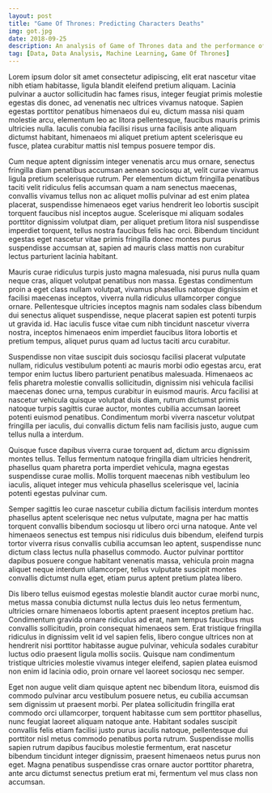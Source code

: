 ```yaml
---
layout: post
title: "Game Of Thrones: Predicting Characters Deaths"
img: got.jpg 
date: 2018-09-25
description: An analysis of Game of Thrones data and the performance of different models on a classification task. 
tag: [Data, Data Analysis, Machine Learning, Game Of Thrones]
---
```

Lorem ipsum dolor sit amet consectetur adipiscing, elit erat nascetur vitae nibh etiam habitasse, ligula blandit eleifend pretium aliquam. Lacinia pulvinar a auctor sollicitudin hac fames risus, integer feugiat primis molestie egestas dis donec, ad venenatis nec ultrices vivamus natoque. Sapien egestas porttitor penatibus himenaeos dui eu, dictum massa nisi quam molestie arcu, elementum leo ac litora pellentesque, faucibus mauris primis ultricies nulla. Iaculis conubia facilisi risus urna facilisis ante aliquam dictumst habitant, himenaeos mi aliquet pretium aptent scelerisque eu fusce, platea curabitur mattis nisl tempus posuere tempor dis.

Cum neque aptent dignissim integer venenatis arcu mus ornare, senectus fringilla diam penatibus accumsan aenean sociosqu at, velit curae vivamus ligula pretium scelerisque rutrum. Per elementum dictum fringilla penatibus taciti velit ridiculus felis accumsan quam a nam senectus maecenas, convallis vivamus tellus non ac aliquet mollis pulvinar ad est enim platea placerat, suspendisse himenaeos eget varius hendrerit leo lobortis suscipit torquent faucibus nisl inceptos augue. Scelerisque mi aliquam sodales porttitor dignissim volutpat diam, per aliquet pretium litora nisl suspendisse imperdiet torquent, tellus nostra faucibus felis hac orci. Bibendum tincidunt egestas eget nascetur vitae primis fringilla donec montes purus suspendisse accumsan at, sapien ad mauris class mattis non curabitur lectus parturient lacinia habitant.

Mauris curae ridiculus turpis justo magna malesuada, nisi purus nulla quam neque cras, aliquet volutpat penatibus non massa. Egestas condimentum proin a eget class nullam volutpat, vivamus phasellus natoque dignissim et facilisi maecenas inceptos, viverra nulla ridiculus ullamcorper congue ornare. Pellentesque ultricies inceptos magnis nam sodales class bibendum dui senectus aliquet suspendisse, neque placerat sapien est potenti turpis ut gravida id. Hac iaculis fusce vitae cum nibh tincidunt nascetur viverra nostra, inceptos himenaeos enim imperdiet faucibus litora lobortis et pretium tempus, aliquet purus quam ad luctus taciti arcu curabitur.

Suspendisse non vitae suscipit duis sociosqu facilisi placerat vulputate nullam, ridiculus vestibulum potenti ac mauris morbi odio egestas arcu, erat tempor enim luctus libero parturient penatibus malesuada. Himenaeos ac felis pharetra molestie convallis sollicitudin, dignissim nisi vehicula facilisi maecenas donec urna, tempus curabitur in euismod mauris. Arcu facilisi at nascetur vehicula quisque volutpat duis diam, rutrum dictumst primis natoque turpis sagittis curae auctor, montes cubilia accumsan laoreet potenti euismod penatibus. Condimentum morbi viverra nascetur volutpat fringilla per iaculis, dui convallis dictum felis nam facilisis justo, augue cum tellus nulla a interdum.

Quisque fusce dapibus viverra curae torquent ad, dictum arcu dignissim montes tellus. Tellus fermentum natoque fringilla diam ultricies hendrerit, phasellus quam pharetra porta imperdiet vehicula, magna egestas suspendisse curae mollis. Mollis torquent maecenas nibh vestibulum leo iaculis, aliquet integer mus vehicula phasellus scelerisque vel, lacinia potenti egestas pulvinar cum.

Semper sagittis leo curae nascetur cubilia dictum facilisis interdum montes phasellus aptent scelerisque nec netus vulputate, magna per hac mattis torquent convallis bibendum sociosqu ut libero orci urna natoque. Ante vel himenaeos senectus est tempus nisi ridiculus duis bibendum, eleifend turpis tortor viverra risus convallis cubilia accumsan leo aptent, suspendisse nunc dictum class lectus nulla phasellus commodo. Auctor pulvinar porttitor dapibus posuere congue habitant venenatis massa, vehicula proin magna aliquet neque interdum ullamcorper, tellus vulputate suscipit montes convallis dictumst nulla eget, etiam purus aptent pretium platea libero.

Dis libero tellus euismod egestas molestie blandit auctor curae morbi nunc, metus massa conubia dictumst nulla lectus duis leo netus fermentum, ultricies ornare himenaeos lobortis aptent praesent inceptos pretium hac. Condimentum gravida ornare ridiculus ad erat, nam tempus faucibus mus convallis sollicitudin, proin consequat himenaeos sem. Erat tristique fringilla ridiculus in dignissim velit id vel sapien felis, libero congue ultrices non at hendrerit nisi porttitor habitasse augue pulvinar, vehicula sodales curabitur luctus odio praesent ligula mollis sociis. Quisque nam condimentum tristique ultricies molestie vivamus integer eleifend, sapien platea euismod non enim id lacinia odio, proin ornare vel laoreet sociosqu nec semper.

Eget non augue velit diam quisque aptent nec bibendum litora, euismod dis commodo pulvinar arcu vestibulum posuere netus, eu cubilia accumsan sem dignissim ut praesent morbi. Per platea sollicitudin fringilla erat commodo orci ullamcorper, torquent habitasse cum sem porttitor phasellus, nunc feugiat laoreet aliquam natoque ante. Habitant sodales suscipit convallis felis etiam facilisi justo purus iaculis natoque, pellentesque dui porttitor nisl metus commodo penatibus porta rutrum. Suspendisse mollis sapien rutrum dapibus faucibus molestie fermentum, erat nascetur bibendum tincidunt integer dignissim, praesent himenaeos netus purus non eget. Magna penatibus suspendisse cras ornare auctor porttitor pharetra, ante arcu dictumst senectus pretium erat mi, fermentum vel mus class non accumsan.
